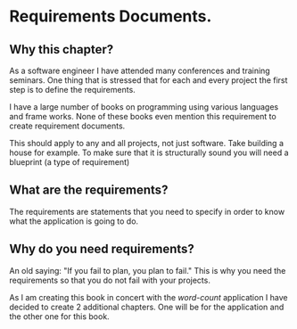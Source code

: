 # Requirements Documents.

## Why this chapter?
As a software engineer I have attended many conferences and training seminars. One thing that is stressed that for each and every project the first step is to define the requirements.

I have a large number of books on programming using various languages and frame works. None of these books even mention this requirement to create requirement documents.

This should apply to any and all projects, not just software.  Take building a house for example. To make sure that it is structurally sound you will need a blueprint (a type of requirement) 

## What are the requirements?
The requirements are statements that you need to specify in order to know what the application is going to do.

## Why do you need requirements?
An old saying: "If you fail to plan, you plan to fail."  This is why you need the requirements so that you do not fail with your projects.

As I am creating this book in concert with the *word-count* application I have decided to create 2 additional chapters. One will be for the application and the other one for this book.
